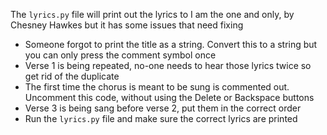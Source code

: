 The `lyrics.py` file will print out the lyrics to I am the one and only, by Chesney Hawkes but it has some issues that need fixing
- Someone forgot to print the title as a string. Convert this to a string but you can only press the comment symbol once
- Verse 1 is being repeated, no-one needs to hear those lyrics twice so get rid of the duplicate
- The first time the chorus is meant to be sung is commented out. Uncomment this code, without using the Delete or Backspace buttons
- Verse 3 is being sang before verse 2, put them in the correct order
- Run the `lyrics.py` file and make sure the correct lyrics are printed
